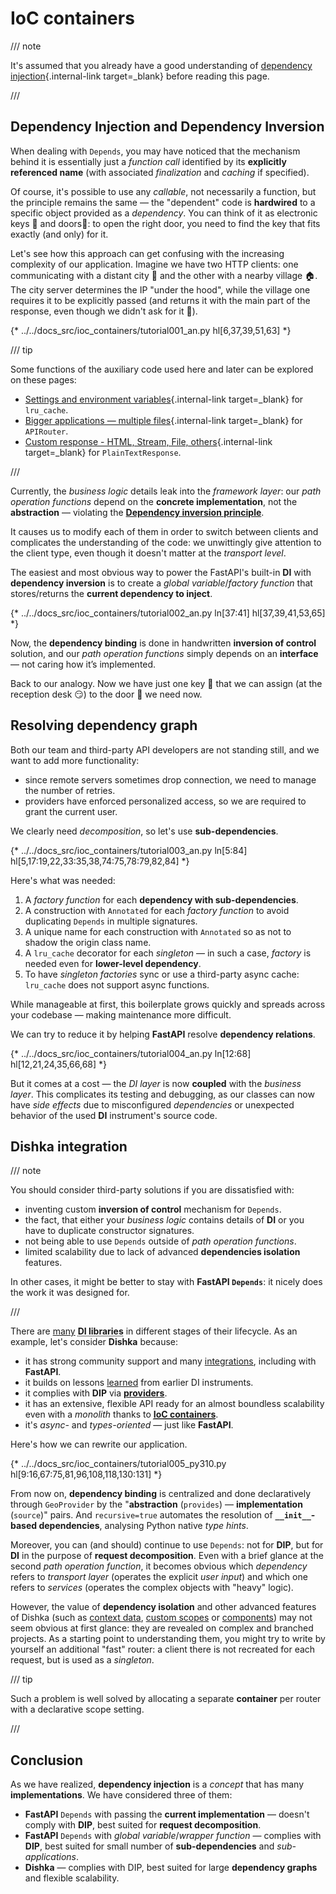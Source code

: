 # IoC containers

/// note

It's assumed that you already have a good understanding of [dependency injection](../tutorial/dependencies/index.md){.internal-link target=_blank} before reading this page.

///

## **D**ependency **I**njection and **D**ependency **I**nversion

When dealing with `Depends`, you may have noticed that the mechanism behind it is essentially just a *function call* identified by its **explicitly referenced name** (with associated *finalization* and *caching* if specified).

Of course, it's possible to use any *callable*, not necessarily a function, but the principle remains the same — the "dependent" code is **hardwired** to a specific object provided as a *dependency*. You can think of it as electronic keys 🎫 and doors🚪: to open the right door, you need to find the key that fits exactly (and only) for it.

Let's see how this approach can get confusing with the increasing complexity of our application. Imagine we have two HTTP clients: one communicating with a distant city 🏢 and the other with a nearby village 🏠. The city server determines the IP "under the hood", while the village one requires it to be explicitly passed (and returns it with the main part of the response, even though we didn't ask for it 🤪).

{* ../../docs_src/ioc_containers/tutorial001_an.py hl[6,37,39,51,63] *}

/// tip

Some functions of the auxiliary code used here and later can be explored on these pages:

* [Settings and environment variables](../advanced/settings.md){.internal-link target=_blank} for `lru_cache`.
* [Bigger applications — multiple files](../tutorial/bigger-applications.md){.internal-link target=_blank} for `APIRouter`.
* [Custom response - HTML, Stream, File, others](../advanced/custom-response.md){.internal-link target=_blank} for `PlainTextResponse`.

///

Currently, the *business logic* details leak into the *framework layer*: our *path operation functions* depend on the **concrete implementation**, not the **abstraction** — violating the **<a href="https://en.wikipedia.org/wiki/Dependency_inversion_principle" class="external-link" target="_blank">Dependency inversion principle</a>**.

It causes us to modify each of them in order to switch between clients and complicates the understanding of the code: we unwittingly give attention to the client type, even though it doesn't matter at the *transport level*.

The easiest and most obvious way to power the FastAPI's built-in **DI** with **dependency inversion** is to create a *global variable*/*factory function* that stores/returns the **current dependency to inject**.

{* ../../docs_src/ioc_containers/tutorial002_an.py ln[37:41] hl[37,39,41,53,65] *}

Now, the **dependency binding** is done in handwritten **inversion of control** solution, and our *path operation functions* simply depends on an **interface** — not caring how it’s implemented.

Back to our analogy. Now we have just one key 🎫 that we can assign (at the reception desk 😏) to the door 🚪 we need now.

## Resolving dependency graph

Both our team and third-party API developers are not standing still, and we want to add more functionality:

* since remote servers sometimes drop connection, we need to manage the number of retries.
* providers have enforced personalized access, so we are required to grant the current user.

We clearly need *decomposition*, so let's use **sub-dependencies**.

{* ../../docs_src/ioc_containers/tutorial003_an.py ln[5:84] hl[5,17:19,22,33:35,38,74:75,78:79,82,84] *}

Here's what was needed:

1. A *factory function* for each **dependency with sub-dependencies**.
2. A construction with `Annotated` for each *factory function* to avoid duplicating `Depends` in multiple signatures.
3. A unique name for each construction with `Annotated` so as not to shadow the origin class name.
4. A `lru_cache` decorator for each *singleton* — in such a case, *factory* is needed even for **lower-level dependency**.
5. To have *singleton factories* sync or use a third-party async cache: `lru_cache` does not support async functions.

While manageable at first, this boilerplate grows quickly and spreads across your codebase — making maintenance more difficult.

We can try to reduce it by helping **FastAPI** resolve **dependency relations**.

{* ../../docs_src/ioc_containers/tutorial004_an.py ln[12:68] hl[12,21,24,35,66,68] *}

But it comes at a cost — the *DI layer* is now **coupled** with the *business layer*. This complicates its testing and debugging, as our classes can now have *side effects* due to misconfigured *dependencies* or unexpected behavior of the used **DI** instrument's source code.

## Dishka integration

/// note

You should consider third-party solutions if you are dissatisfied with:

* inventing custom **inversion of control** mechanism for `Depends`.
* the fact, that either your *business logic* contains details of **DI** or you have to duplicate constructor signatures.
* not being able to use `Depends` outside of *path operation functions*.
* limited scalability due to lack of advanced **dependencies isolation** features.

In other cases, it might be better to stay with **FastAPI `Depends`**: it nicely does the work it was designed for.

///

There are <a href="https://github.com/sfermigier/awesome-dependency-injection-in-python" class="external-link" target="_blank">many</a> **<abbr title="also known as DI frameworks">DI libraries</abbr>** in different stages of their lifecycle. As an example, let's consider **Dishka** because:

* it has strong community support and many <a href="https://dishka.readthedocs.io/en/stable/integrations/index.html" class="external-link" target="_blank">integrations</a>, including with **FastAPI**.
* it builds on lessons <a href="https://dishka.readthedocs.io/en/stable/alternatives.html" class="external-link" target="_blank">learned</a> from earlier DI instruments.
* it complies with **DIP** via **<a href="https://dishka.readthedocs.io/en/stable/provider/index.html" class="external-link" target="_blank">providers</a>**.
* it has an extensive, flexible API ready for an almost boundless scalability even with a *monolith* thanks to **<abbr title="The DI library itself is also sometimes called an IoC container"><a href="https://dishka.readthedocs.io/en/stable/container/index.html" class="external-link" target="_blank">IoC containers</a></abbr>**.
* it's *async-* and *types-oriented* — just like **FastAPI**.

Here's how we can rewrite our application.

{* ../../docs_src/ioc_containers/tutorial005_py310.py hl[9:16,67:75,81,96,108,118,130:131] *}

From now on, **dependency binding** is centralized and done declaratively through `GeoProvider` by the "**abstraction** (`provides`) — **implementation** (`source`)" pairs. And `recursive=true` automates the resolution of **`__init__`-based dependencies**, analysing Python native *type hints*.

Moreover, you can (and should) continue to use `Depends`: not for **DIP**, but for **DI** in the purpose of **request decomposition**. Even with a brief glance at the second *path operation function*, it becomes obvious which *dependency* refers to *transport layer* (operates the explicit *user input*) and which one refers to *services* (operates the complex objects  with "heavy" logic).

However, the value of **dependency isolation** and other advanced features of Dishka (such as <a href="https://dishka.readthedocs.io/en/stable/advanced/context.html" class="external-link" target="_blank">context data</a>, <a href="https://dishka.readthedocs.io/en/stable/advanced/scopes.html" class="external-link" target="_blank">custom scopes</a> or <a href="https://dishka.readthedocs.io/en/stable/advanced/components.html" class="external-link" target="_blank">components</a>) may not seem obvious at first glance: they are revealed on complex and branched projects. As a starting point to understanding them, you might try to write by yourself an additional "fast" router: a client there is not recreated for each request, but is used as a *singleton*.

/// tip

Such a problem is well solved by allocating a separate **container** per router with a declarative scope setting.

///

## Conclusion

As we have realized, **dependency injection** is a *concept* that has many **implementations**. We have considered three of them:

* **FastAPI** `Depends` with passing the **current implementation** — doesn't comply with **DIP**, best suited for **request decomposition**.
* **FastAPI** `Depends` with *global variable*/*wrapper function* — complies with **DIP**, best suited for small number of **sub-dependencies** and *sub-applications*.
* **Dishka** — complies with DIP, best suited for large **dependency graphs** and flexible scalability.
